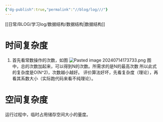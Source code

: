 ```yaml
---
{"dg-publish":true,"permalink":"//blog/log///"}
---
```


[[日常/BLOG/学习log/数据结构/数据结构\|数据结构]]
# 时间复杂度

1. 首先看常数操作的次数，如图
![Pasted image 20240714173733.png](/img/user/%E5%AE%9E%E9%AA%8C%E5%AE%A4/%E6%96%87%E4%BB%B6/Pasted%20image%2020240714173733.png)
图中，总的次数加起来，可以得到N的次数。所需求的是N的最高次数
所以此式的复杂度是O(N^2)，次数越小越好。
评价算法好坏，先看复杂度（理论），再看其系数大小（实际跑代码来看不纯理论）。

# 空间复杂度
运行过程中，临时占用储存空间大小的量度。
